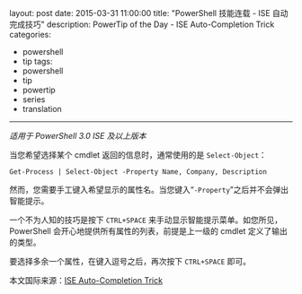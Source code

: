 ﻿layout: post
date: 2015-03-31 11:00:00
title: "PowerShell 技能连载 - ISE 自动完成技巧"
description: PowerTip of the Day - ISE Auto-Completion Trick
categories:
- powershell
- tip
tags:
- powershell
- tip
- powertip
- series
- translation
---
_适用于 PowerShell 3.0 ISE 及以上版本_

当您希望选择某个 cmdlet 返回的信息时，通常使用的是 `Select-Object`：

    Get-Process | Select-Object -Property Name, Company, Description

然而，您需要手工键入希望显示的属性名。当您键入“`-Property`”之后并不会弹出智能提示。

一个不为人知的技巧是按下 `CTRL+SPACE` 来手动显示智能提示菜单。如您所见，PowerShell 会开心地提供所有属性的列表，前提是上一级的 cmdlet 定义了输出的类型。

要选择多余一个属性，在键入逗号之后，再次按下 `CTRL+SPACE` 即可。

<!--more-->
本文国际来源：[ISE Auto-Completion Trick](http://community.idera.com/powershell/powertips/b/tips/posts/ise-auto-completion-trick)
